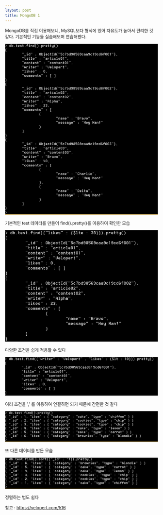 ```yaml
---
layout: post
title: MongoDB 1
---
```


MongoDB를 직접 이용해보니, MySQL보다 형식에 있어 자유도가 높아서 편리한 것 같다.
기본적인 기능들 실습해보며 연습해봤다.



<img src="../images/mongodb1.PNG"  />
<p></p>
기본적인 test 데이터를 만들어 find().pretty()를 이용하여 확인한 모습
<p></p>
<p></p>

<img src="../images/mongodb2.PNG"  />
<p></p>
다양한 조건을 쉽게 적용할 수 있다
<p></p>
<p></p>

<img src="../images/mongodb3.PNG"  />
<p></p>
여러 조건을 ',' 를 이용하여 연결하면 되기 때문에 간편한 것 같다
<p></p>
<p></p>

<img src="../images/mongodb4.PNG"  />
<p></p>
또 다른 데이터를 만든 모습
<p></p>
<p></p>

<img src="../images/mongodb5.PNG"  />
<p></p>
정렬하는 법도 쉽다
<p></p>
<p></p>


참고 : https://velopert.com/516
 